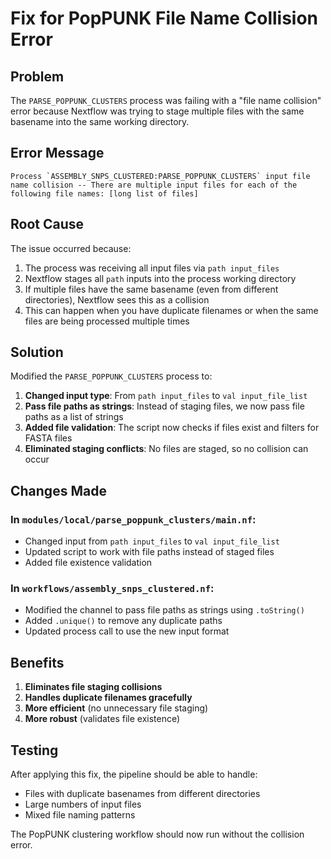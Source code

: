 # Fix for PopPUNK File Name Collision Error

## Problem
The `PARSE_POPPUNK_CLUSTERS` process was failing with a "file name collision" error because Nextflow was trying to stage multiple files with the same basename into the same working directory.

## Error Message
```
Process `ASSEMBLY_SNPS_CLUSTERED:PARSE_POPPUNK_CLUSTERS` input file name collision -- There are multiple input files for each of the following file names: [long list of files]
```

## Root Cause
The issue occurred because:
1. The process was receiving all input files via `path input_files` 
2. Nextflow stages all `path` inputs into the process working directory
3. If multiple files have the same basename (even from different directories), Nextflow sees this as a collision
4. This can happen when you have duplicate filenames or when the same files are being processed multiple times

## Solution
Modified the `PARSE_POPPUNK_CLUSTERS` process to:

1. **Changed input type**: From `path input_files` to `val input_file_list`
2. **Pass file paths as strings**: Instead of staging files, we now pass file paths as a list of strings
3. **Added file validation**: The script now checks if files exist and filters for FASTA files
4. **Eliminated staging conflicts**: No files are staged, so no collision can occur

## Changes Made

### In `modules/local/parse_poppunk_clusters/main.nf`:
- Changed input from `path input_files` to `val input_file_list`
- Updated script to work with file paths instead of staged files
- Added file existence validation

### In `workflows/assembly_snps_clustered.nf`:
- Modified the channel to pass file paths as strings using `.toString()`
- Added `.unique()` to remove any duplicate paths
- Updated process call to use the new input format

## Benefits
1. **Eliminates file staging collisions**
2. **Handles duplicate filenames gracefully**
3. **More efficient** (no unnecessary file staging)
4. **More robust** (validates file existence)

## Testing
After applying this fix, the pipeline should be able to handle:
- Files with duplicate basenames from different directories
- Large numbers of input files
- Mixed file naming patterns

The PopPUNK clustering workflow should now run without the collision error.